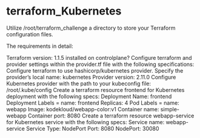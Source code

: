 # terraform_Kubernetes

Utilize /root/terraform_challenge a directory to store your Terraform configuration files.

The requirements in detail:

Terraform version: 1.1.5 installed on controlplane?
Configure terraform and provider settings within the provider.tf file with the following specifications:
Configure terraform to use hashicorp/kubernetes provider.
Specify the provider’s local name: kubernetes
Provider version: 2.11.0
Configure Kubernetes provider with the path to your kubeconfig file: /root/.kube/config
Create a terraform resource frontend for Kubernetes deployment with the following specs:
Deployment Name: frontend
Deployment Labels = name: frontend
Replicas: 4
Pod Labels = name: webapp
Image: kodekloud/webapp-color:v1
Container name: simple-webapp
Container port: 8080
Create a terraform resource webapp-service for Kubernetes service with the following specs:
Service name: webapp-service
Service Type: NodePort
Port: 8080
NodePort: 30080
